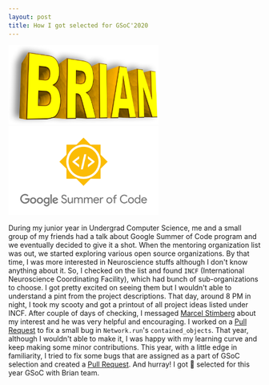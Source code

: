 ```yaml
---
layout: post
title: How I got selected for GSoC'2020
---
```


<p float="left">
  <img src="../images/brian_logo.png" width="300" />
  <img src="../images/gsoc.png" width="300" /> 
</p>

During my junior year in Undergrad Computer Science, me and a small group of my friends had a talk 
about Google Summer of Code program and we eventually decided to give it a shot. When the mentoring 
organization list was out, we started exploring various open source organizations. By that time, I 
was more interested in Neuroscience stuffs although I don't know anything about it. So, I checked on 
the list and found `INCF` (International Neuroscience Coordinating Facility), which had bunch of 
sub-organizations to choose. I got pretty excited on seeing them but I wouldn't able to understand a 
pint from the project descriptions. That day, around 8 PM in night, I took my scooty and got a printout 
of all project ideas listed under INCF. After couple of days of checking, I messaged 
[Marcel Stimberg](https://github.com/mstimberg) about my interest and he was very helpful and encouraging. 
I worked on a [Pull Request](https://github.com/brian-team/brian2/pull/1069) to fix a small bug in `Network.run`'s 
`contained_objects`. That year, although I wouldn't able to make it, I was happy with my learning curve 
and keep making some minor contributions. This year, with a little edge in familiarity, I tried to fix 
some bugs that are assigned as a part of GSoC selection and created a 
[Pull Request](https://github.com/brian-team/brian2/pull/1176). And hurray! I got :partying_face: selected for 
this year GSoC with Brian team.
